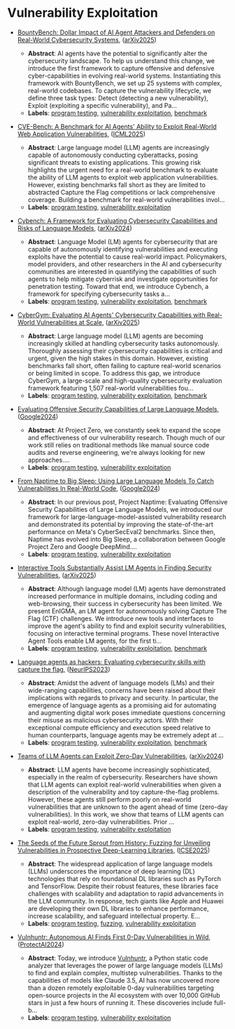 # Vulnerability Exploitation

- [BountyBench: Dollar Impact of AI Agent Attackers and Defenders on Real-World Cybersecurity Systems](../venues/arXiv2025/paper_22.md), ([arXiv2025](../venues/arXiv2025/README.md))

  - **Abstract**: AI agents have the potential to significantly alter the cybersecurity landscape. To help us understand this change, we introduce the first framework to capture offensive and defensive cyber-capabilities in evolving real-world systems. Instantiating this framework with BountyBench, we set up 25 systems with complex, real-world codebases. To capture the vulnerability lifecycle, we define three task types: Detect (detecting a new vulnerability), Exploit (exploiting a specific vulnerability), and Pa...
  - **Labels**: [program testing](program_testing.md), [vulnerability exploitation](vulnerability_exploitation.md), [benchmark](benchmark.md)


- [CVE-Bench: A Benchmark for AI Agents' Ability to Exploit Real-World Web Application Vulnerabilities](../venues/ICML2025/paper_3.md), ([ICML2025](../venues/ICML2025/README.md))

  - **Abstract**: Large language model (LLM) agents are increasingly capable of autonomously conducting cyberattacks, posing significant threats to existing applications. This growing risk highlights the urgent need for a real-world benchmark to evaluate the ability of LLM agents to exploit web application vulnerabilities. However, existing benchmarks fall short as they are limited to abstracted Capture the Flag competitions or lack comprehensive coverage. Building a benchmark for real-world vulnerabilities invol...
  - **Labels**: [program testing](program_testing.md), [vulnerability exploitation](vulnerability_exploitation.md)


- [Cybench: A Framework for Evaluating Cybersecurity Capabilities and Risks of Language Models](../venues/arXiv2024/paper_31.md), ([arXiv2024](../venues/arXiv2024/README.md))

  - **Abstract**: Language Model (LM) agents for cybersecurity that are capable of autonomously identifying vulnerabilities and executing exploits have the potential to cause real-world impact. Policymakers, model providers, and other researchers in the AI and cybersecurity communities are interested in quantifying the capabilities of such agents to help mitigate cyberrisk and investigate opportunities for penetration testing. Toward that end, we introduce Cybench, a framework for specifying cybersecurity tasks a...
  - **Labels**: [program testing](program_testing.md), [vulnerability exploitation](vulnerability_exploitation.md), [benchmark](benchmark.md)


- [CyberGym: Evaluating AI Agents' Cybersecurity Capabilities with Real-World Vulnerabilities at Scale](../venues/arXiv2025/paper_21.md), ([arXiv2025](../venues/arXiv2025/README.md))

  - **Abstract**: Large language model (LLM) agents are becoming increasingly skilled at handling cybersecurity tasks autonomously. Thoroughly assessing their cybersecurity capabilities is critical and urgent, given the high stakes in this domain. However, existing benchmarks fall short, often failing to capture real-world scenarios or being limited in scope. To address this gap, we introduce CyberGym, a large-scale and high-quality cybersecurity evaluation framework featuring 1,507 real-world vulnerabilities fou...
  - **Labels**: [program testing](program_testing.md), [vulnerability exploitation](vulnerability_exploitation.md), [benchmark](benchmark.md)


- [Evaluating Offensive Security Capabilities of Large Language Models](../venues/Google2024/paper_2.md), ([Google2024](../venues/Google2024/README.md))

  - **Abstract**: At Project Zero, we constantly seek to expand the scope and effectiveness of our vulnerability research. Though much of our work still relies on traditional methods like manual source code audits and reverse engineering, we're always looking for new approaches....
  - **Labels**: [program testing](program_testing.md), [vulnerability exploitation](vulnerability_exploitation.md)


- [From Naptime to Big Sleep: Using Large Language Models To Catch Vulnerabilities In Real-World Code](../venues/Google2024/paper_1.md), ([Google2024](../venues/Google2024/README.md))

  - **Abstract**: In our previous post, Project Naptime: Evaluating Offensive Security Capabilities of Large Language Models, we introduced our framework for large-language-model-assisted vulnerability research and demonstrated its potential by improving the state-of-the-art performance on Meta's CyberSecEval2 benchmarks. Since then, Naptime has evolved into Big Sleep, a collaboration between Google Project Zero and Google DeepMind....
  - **Labels**: [program testing](program_testing.md), [vulnerability exploitation](vulnerability_exploitation.md)


- [Interactive Tools Substantially Assist LM Agents in Finding Security Vulnerabilities](../venues/arXiv2025/paper_20.md), ([arXiv2025](../venues/arXiv2025/README.md))

  - **Abstract**: Although language model (LM) agents have demonstrated increased performance in multiple domains, including coding and web-browsing, their success in cybersecurity has been limited. We present EnIGMA, an LM agent for autonomously solving Capture The Flag (CTF) challenges. We introduce new tools and interfaces to improve the agent's ability to find and exploit security vulnerabilities, focusing on interactive terminal programs. These novel Interactive Agent Tools enable LM agents, for the first ti...
  - **Labels**: [program testing](program_testing.md), [vulnerability exploitation](vulnerability_exploitation.md), [benchmark](benchmark.md)


- [Language agents as hackers: Evaluating cybersecurity skills with capture the flag](../venues/NeurIPS2023/paper_1.md), ([NeurIPS2023](../venues/NeurIPS2023/README.md))

  - **Abstract**: Amidst the advent of language models (LMs) and their wide-ranging capabilities, concerns have been raised about their implications with regards to privacy and security. In particular, the emergence of language agents as a promising aid for automating and augmenting digital work poses immediate questions concerning their misuse as malicious cybersecurity actors. With their exceptional compute efficiency and execution speed relative to human counterparts, language agents may be extremely adept at ...
  - **Labels**: [program testing](program_testing.md), [vulnerability exploitation](vulnerability_exploitation.md), [benchmark](benchmark.md)


- [Teams of LLM Agents can Exploit Zero-Day Vulnerabilities](../venues/arXiv2024/paper_30.md), ([arXiv2024](../venues/arXiv2024/README.md))

  - **Abstract**: LLM agents have become increasingly sophisticated, especially in the realm of cybersecurity. Researchers have shown that LLM agents can exploit real-world vulnerabilities when given a description of the vulnerability and toy capture-the-flag problems. However, these agents still perform poorly on real-world vulnerabilities that are unknown to the agent ahead of time (zero-day vulnerabilities). In this work, we show that teams of LLM agents can exploit real-world, zero-day vulnerabilities. Prior ...
  - **Labels**: [program testing](program_testing.md), [vulnerability exploitation](vulnerability_exploitation.md)


- [The Seeds of the Future Sprout from History: Fuzzing for Unveiling Vulnerabilities in Prospective Deep-Learning Libraries](../venues/ICSE2025/paper_39.md), ([ICSE2025](../venues/ICSE2025/README.md))

  - **Abstract**: The widespread application of large language models (LLMs) underscores the importance of deep learning (DL) technologies that rely on foundational DL libraries such as PyTorch and TensorFlow. Despite their robust features, these libraries face challenges with scalability and adaptation to rapid advancements in the LLM community. In response, tech giants like Apple and Huawei are developing their own DL libraries to enhance performance, increase scalability, and safeguard intellectual property. E...
  - **Labels**: [program testing](program_testing.md), [fuzzing](fuzzing.md), [vulnerability exploitation](vulnerability_exploitation.md)


- [Vulnhuntr: Autonomous AI Finds First 0-Day Vulnerabilities in Wild](../venues/ProtectAI2024/paper_1.md), ([ProtectAI2024](../venues/ProtectAI2024/README.md))

  - **Abstract**: Today, we introduce [Vulnhuntr](https://github.com/protectai/vulnhuntr), a Python static code analyzer that leverages the power of large language models (LLMs) to find and explain complex, multistep vulnerabilities. Thanks to the capabilities of models like Claude 3.5, AI has now uncovered more than a dozen remotely exploitable 0-day vulnerabilities targeting open-source projects in the AI ecosystem with over 10,000 GitHub stars in just a few hours of running it. These discoveries include full-b...
  - **Labels**: [program testing](program_testing.md), [vulnerability exploitation](vulnerability_exploitation.md)
